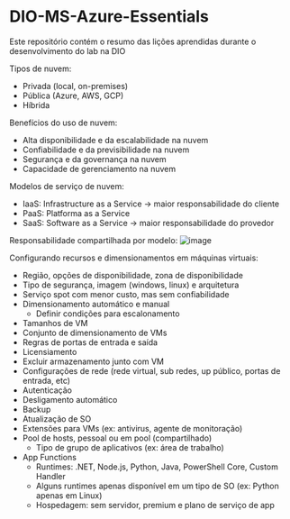 # DIO-MS-Azure-Essentials
Este repositório contém o resumo das lições aprendidas durante o desenvolvimento do lab na DIO

Tipos de nuvem:
- Privada (local, on-premises)
- Pública (Azure, AWS, GCP)
- Híbrida

Benefícios do uso de nuvem:
- Alta disponibilidade e da escalabilidade na nuvem
- Confiabilidade e da previsibilidade na nuvem
- Segurança e da governança na nuvem
- Capacidade de gerenciamento na nuvem

Modelos de serviço de nuvem:
- IaaS: Infrastructure as a Service -> maior responsabilidade do cliente
- PaaS: Platforma as a Service
- SaaS: Software as a Service -> maior responsabilidade do provedor

Responsabilidade compartilhada por modelo:
![image](https://github.com/user-attachments/assets/1d052aa8-713a-41df-84f8-dce92fcd72ba)

Configurando recursos e dimensionamentos em máquinas virtuais:
- Região, opções de disponibilidade, zona de disponibilidade
- Tipo de segurança, imagem (windows, linux) e arquitetura
- Serviço spot com menor custo, mas sem confiabilidade
- Dimensionamento automático e manual
  - Definir condições para escalonamento
- Tamanhos de VM
- Conjunto de dimensionamento de VMs
- Regras de portas de entrada e saída
- Licensiamento
- Excluir armazenamento junto com VM
- Configurações de rede (rede virtual, sub redes, up público, portas de entrada, etc)
- Autenticação
- Desligamento automático
- Backup
- Atualização de SO
- Extensões para VMs (ex: antivirus, agente de monitoração)
- Pool de hosts, pessoal ou em pool (compartilhado)
  - Tipo de grupo de aplicativos (ex: área de trabalho)
- App Functions
  - Runtimes: .NET, Node.js, Python, Java, PowerShell Core, Custom Handler
  - Alguns runtimes apenas disponível em um tipo de SO (ex: Python apenas em Linux)
  - Hospedagem: sem servidor, premium e plano de serviço de app

